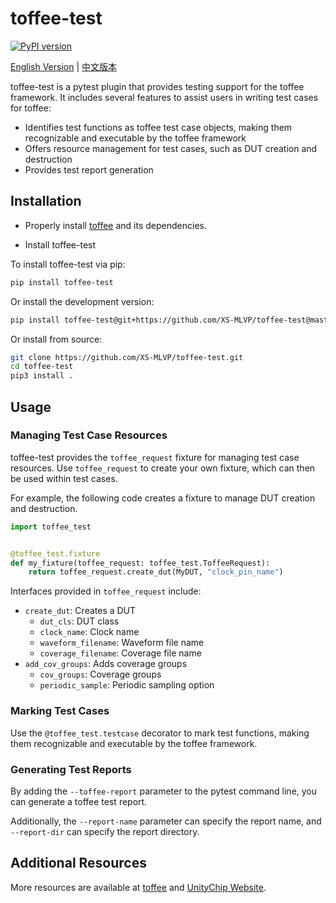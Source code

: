# toffee-test

[![PyPI version](https://badge.fury.io/py/toffee-test.svg)](https://badge.fury.io/py/toffee-test)

[English Version](README.md) | [中文版本](README_zh.md)

toffee-test is a pytest plugin that provides testing support for the toffee framework. It includes several features to assist users in writing test cases for toffee:
- Identifies test functions as toffee test case objects, making them recognizable and executable by the toffee framework
- Offers resource management for test cases, such as DUT creation and destruction
- Provides test report generation

## Installation

- Properly install [toffee](https://github.com/XS-MLVP/toffee/tree/master/toffee) and its dependencies.

- Install toffee-test

To install toffee-test via pip:

```bash
pip install toffee-test
```

Or install the development version:

```bash
pip install toffee-test@git+https://github.com/XS-MLVP/toffee-test@master
```

Or install from source:

```bash
git clone https://github.com/XS-MLVP/toffee-test.git
cd toffee-test
pip3 install .
```

## Usage

### Managing Test Case Resources

toffee-test provides the `toffee_request` fixture for managing test case resources. Use `toffee_request` to create your own fixture, which can then be used within test cases.

For example, the following code creates a fixture to manage DUT creation and destruction.

```python
import toffee_test


@toffee_test.fixture
def my_fixture(toffee_request: toffee_test.ToffeeRequest):
    return toffee_request.create_dut(MyDUT, "clock_pin_name")
```

Interfaces provided in `toffee_request` include:

- `create_dut`: Creates a DUT
    - `dut_cls`: DUT class
    - `clock_name`: Clock name
    - `waveform_filename`: Waveform file name
    - `coverage_filename`: Coverage file name
- `add_cov_groups`: Adds coverage groups
    - `cov_groups`: Coverage groups
    - `periodic_sample`: Periodic sampling option


### Marking Test Cases

Use the `@toffee_test.testcase` decorator to mark test functions, making them recognizable and executable by the toffee framework.

### Generating Test Reports

By adding the `--toffee-report` parameter to the pytest command line, you can generate a toffee test report.

Additionally, the `--report-name` parameter can specify the report name, and `--report-dir` can specify the report directory.

## Additional Resources

More resources are available at [toffee](https://github.com/XS-MLVP/toffee/tree/master/toffee) and [UnityChip Website](https://open-verify.cc/).
